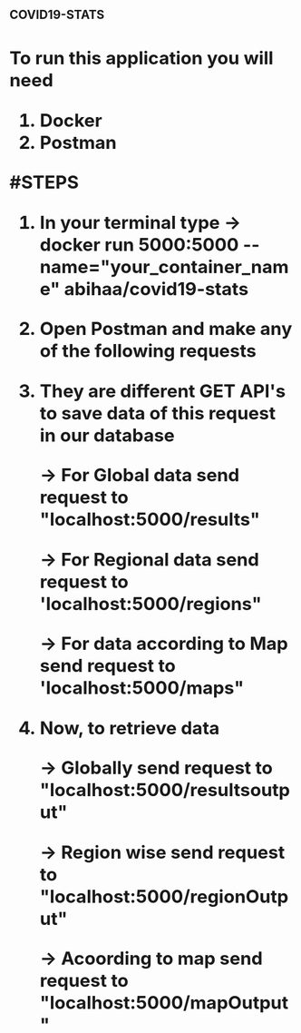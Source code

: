 <h2><b>COVID19-STATS<b><h2>

To run this application you will need
<ol>
  <li>Docker</li>
  <li>Postman</li>
</ol>


#STEPS

1) In your terminal type 
       -> docker run 5000:5000 --name="your_container_name" abihaa/covid19-stats

2) Open Postman and make any of the following requests

3) They are different GET API's to save data of this request in our database
   
   -> For Global data send request to "localhost:5000/results"                      
   
   -> For Regional data send request to 'localhost:5000/regions"
   
   -> For data according to Map send request to 'localhost:5000/maps"
   
4) Now, to retrieve data 

   -> Globally send request to "localhost:5000/resultsoutput"
   
   -> Region wise send request to "localhost:5000/regionOutput"
   
    -> Acoording to map send request to "localhost:5000/mapOutput"
    
